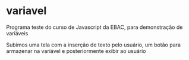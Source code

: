 # variavel
Programa teste do curso de Javascript da EBAC, para demonstração de variáveis 

Subimos uma tela com a inserção de texto pelo usuário, um botão para armazenar na variável e posteriormente exibir ao usuário
